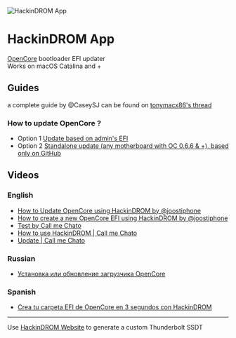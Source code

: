 ![HackinDROM App](https://hackindrom.zapto.org/app.png)

# HackinDROM App

[OpenCore](https://github.com/acidanthera/OpenCorePkg) bootloader EFI updater  
Works on macOS Catalina and +

## Guides

a complete guide by @CaseySJ can be found on [tonymacx86's thread](https://www.tonymacx86.com/threads/hackindrom-app-for-opencore-efi-creation-and-update.312176/)

### How to update OpenCore ?

-   Option 1 [Update based on admin's EFI](https://www.tonymacx86.com/threads/hackindrom-app-for-opencore-efi-creation-and-update.312176/post-2242936)
-   Option 2 [Standalone update (any motherboard with OC 0.6.6 & +), based only on GitHub](https://www.tonymacx86.com/threads/success-gigabyte-designare-z390-thunderbolt-3-i7-9700k-amd-rx-580.316533/page-3524#post-2310939)

## Videos

### English

-   [How to Update OpenCore using HackinDROM by @joostiphone](https://www.youtube.com/watch?v=xRuerrG-lAU)
-   [How to create a new OpenCore EFI using HackinDROM by @joostiphone](https://www.youtube.com/watch?v=wldADTYVeig)
-   [Test by Call me Chato](https://youtu.be/tOAClmksEdM?t=342)
-   [How to use HackinDROM | Call me Chato](https://www.youtube.com/watch?v=vvWl8ywB6l0)
-   [Update | Call me Chato ](https://youtu.be/Iho_GMwQTmk?t=275)

### Russian

-   [Установка или обновление загрузчика OpenCore](https://www.youtube.com/watch?v=OdPNXYl92_I)

### Spanish

-   [Crea tu carpeta EFI de OpenCore en 3 segundos con HackinDROM](https://www.youtube.com/watch?v=lBJDDi3fAYo)

---

Use [HackinDROM Website](https://hackindrom.zapto.org) to generate a custom Thunderbolt SSDT
